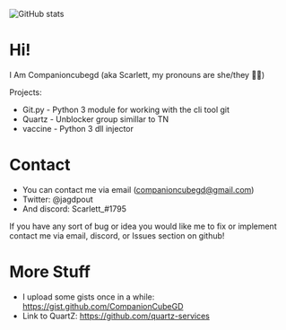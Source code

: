 ![GitHub stats](https://github-readme-stats.vercel.app/api?username=companioncubegd&show_icons=true&theme=tokyonight)

# Hi!
I Am Companioncubegd (aka Scarlett, my pronouns are she/they 🏳️‍⚧️)

Projects:
- Git.py - Python 3 module for working with the cli tool git
- Quartz - Unblocker group simillar to TN
- vaccine - Python 3 dll injector


# Contact
- You can contact me via email (companioncubegd@gmail.com) 
- Twitter: @jagdpout
- And discord: Scarlett_#1795

If you have any sort of bug or idea you would like me to fix or implement contact me via email, discord, or Issues section on github!


# More Stuff
- I upload some gists once in a while: https://gist.github.com/CompanionCubeGD
- Link to QuartZ: https://github.com/quartz-services
